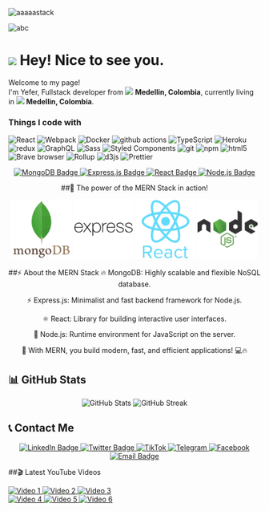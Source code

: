 ![aaaaastack](https://github.com/user-attachments/assets/d4748cbd-a836-4772-a2c0-ab7a959584c3)

![abc](https://github.com/user-attachments/assets/bdbd8f92-54b5-482e-94ce-91dbe7700fd9)


<h1><img src="https://emojis.slackmojis.com/emojis/images/1531849430/4246/blob-sunglasses.gif?1531849430" width="30"/> Hey! Nice to see you.</h1>


<p>Welcome to my page! </br> I'm Yefer, Fullstack developer from <img src="https://github.com/user-attachments/assets/31af02a5-ca29-40f0-8e8d-b52d0c2c95fd" width="13"/> <b>Medellin, Colombia</b>, currently living in <img src="https://github.com/user-attachments/assets/31af02a5-ca29-40f0-8e8d-b52d0c2c95fd" width="13"/> <b>Medellin, Colombia</b>. </p>
<h3>Things I code with</h3>
<p>
  <img alt="React" src="https://img.shields.io/badge/-React-45b8d8?style=flat-square&logo=react&logoColor=white" />
  <img alt="Webpack" src="https://img.shields.io/badge/-Webpack-8DD6F9?style=flat-square&logo=webpack&logoColor=white" /> 
  <img alt="Docker" src="https://img.shields.io/badge/-Docker-46a2f1?style=flat-square&logo=docker&logoColor=white" />
  <img alt="github actions" src="https://img.shields.io/badge/-Github_Actions-2088FF?style=flat-square&logo=github-actions&logoColor=white" />
  <img alt="TypeScript" src="https://img.shields.io/badge/-TypeScript-007ACC?style=flat-square&logo=typescript&logoColor=white" />
  <img alt="Heroku" src="https://img.shields.io/badge/-Heroku-430098?style=flat-square&logo=heroku&logoColor=white" />
  <img alt="redux" src="https://img.shields.io/badge/-Redux-764ABC?style=flat-square&logo=redux&logoColor=white" />
  <img alt="GraphQL" src="https://img.shields.io/badge/-GraphQL-E10098?style=flat-square&logo=graphql&logoColor=white" />
  <img alt="Sass" src="https://img.shields.io/badge/-Sass-CC6699?style=flat-square&logo=sass&logoColor=white" />
  <img alt="Styled Components" src="https://img.shields.io/badge/-Styled_Components-db7092?style=flat-square&logo=styled-components&logoColor=white" />
  <img alt="git" src="https://img.shields.io/badge/-Git-F05032?style=flat-square&logo=git&logoColor=white" />
  <img alt="npm" src="https://img.shields.io/badge/-NPM-CB3837?style=flat-square&logo=npm&logoColor=white" />
  <img alt="html5" src="https://img.shields.io/badge/-HTML5-E34F26?style=flat-square&logo=html5&logoColor=white" />
  <img alt="Brave browser" src="https://img.shields.io/badge/-Brave_Browser-FB542B?style=flat-square&logo=brave&logoColor=white" />
  <img alt="Rollup" src="https://img.shields.io/badge/-Rollup-EC4A3F?style=flat-square&logo=rollup.js&logoColor=white" />
  <img alt="d3js" src="https://img.shields.io/badge/-D3.js-F9A03C?style=flat-square&logo=d3.js&logoColor=white" />
  <img alt="Prettier" src="https://img.shields.io/badge/-Prettier-F7B93E?style=flat-square&logo=prettier&logoColor=white" />
</p>
<p align="center">
  <a href="https://www.mongodb.com/" target="_blank">
    <img src="https://img.shields.io/badge/MongoDB-4EA94B?style=for-the-badge&logo=mongodb&logoColor=white" alt="MongoDB Badge"/>
  </a>
  <a href="https://expressjs.com/" target="_blank">
    <img src="https://img.shields.io/badge/Express.js-000000?style=for-the-badge&logo=express&logoColor=white" alt="Express.js Badge"/>
  </a>
  <a href="https://react.dev/" target="_blank">
    <img src="https://img.shields.io/badge/React-61DAFB?style=for-the-badge&logo=react&logoColor=white" alt="React Badge"/>
  </a>
  <a href="https://nodejs.org/" target="_blank">
    <img src="https://img.shields.io/badge/Node.js-339933?style=for-the-badge&logo=nodedotjs&logoColor=white" alt="Node.js Badge"/>
  </a>
</p>
<center>
##🌟 The power of the MERN Stack in action!

<p align="center">
  <img src="https://raw.githubusercontent.com/devicons/devicon/master/icons/mongodb/mongodb-original-wordmark.svg" alt="MongoDB" width="120" height="120"/>
  <img src="https://raw.githubusercontent.com/devicons/devicon/master/icons/express/express-original-wordmark.svg" alt="Express.js" width="120" height="120"/>
  <img src="https://raw.githubusercontent.com/devicons/devicon/master/icons/react/react-original-wordmark.svg" alt="React" width="120" height="120"/>
  <img src="https://raw.githubusercontent.com/devicons/devicon/master/icons/nodejs/nodejs-original-wordmark.svg" alt="Node.js" width="120" height="120"/>
</p>

##⚡ About the MERN Stack
🔥 MongoDB: Highly scalable and flexible NoSQL database.

⚡ Express.js: Minimalist and fast backend framework for Node.js.

⚛️ React: Library for building interactive user interfaces.

🚀 Node.js: Runtime environment for JavaScript on the server.

🚀 With MERN, you build modern, fast, and efficient applications! 💻🔥
</center>

## 📊 GitHub Stats

<p align="center">
  <img src="https://github-readme-stats.vercel.app/api?username=sornersbooms&show_icons=true&theme=dark" alt="GitHub Stats"/>
  <img src="https://github-readme-streak-stats.herokuapp.com/?user=sornersbooms&theme=dark" alt="GitHub Streak"/>
</p>

## 📞 Contact Me

<p align="center">
  <a href="https://linkedin.com/in/yeferson-julian-mosquera-orozco" target="_blank">
    <img src="https://img.shields.io/badge/LinkedIn-0077B5?style=for-the-badge&logo=linkedin&logoColor=white" alt="LinkedIn Badge"/>
  </a>
  <a href="https://twitter.com/ProgramadorFiel" target="_blank">
    <img src="https://img.shields.io/badge/Twitter-1DA1F2?style=for-the-badge&logo=twitter&logoColor=white" alt="Twitter Badge"/>
  </a>
  <a href="https://www.tiktok.com/@programadorcristiano1" target="_blank">
    <img src="https://img.shields.io/badge/TikTok-000000?style=for-the-badge&logo=tiktok&logoColor=white" alt="TikTok"/>
  </a>
  <a href="https://t.me/programadormillonary" target="_blank">
    <img src="https://img.shields.io/badge/Telegram-26A5E4?style=for-the-badge&logo=telegram&logoColor=white" alt="Telegram"/>
  </a>
  <a href="https://facebook.com/profile.php?id=61556569053455" target="_blank">
    <img src="https://img.shields.io/badge/Facebook-1877F2?style=for-the-badge&logo=facebook&logoColor=white" alt="Facebook"/>
  </a>
  <a href="mailto:programadorblower@gmail.com" target="_blank">
    <img src="https://img.shields.io/badge/Email-D14836?style=for-the-badge&logo=gmail&logoColor=white" alt="Email Badge"/>
  </a>
</p>


##🎬 Latest YouTube Videos
<div class="carousel">
  <a href="https://www.youtube.com/watch?v=eOJr5wnxZBk" target="_blank">
    <img src="https://img.youtube.com/vi/eOJr5wnxZBk/0.jpg" width="200" alt="Video 1"/>
  </a>
  <a href="https://www.youtube.com/watch?v=m3Pcezsd0Yc" target="_blank">
    <img src="https://img.youtube.com/vi/m3Pcezsd0Yc/0.jpg" width="200" alt="Video 2"/>
  </a>
  <a href="https://www.youtube.com/watch?v=_nw-GDB-Rns" target="_blank">
    <img src="https://img.youtube.com/vi/_nw-GDB-Rns/0.jpg" width="200" alt="Video 3"/>
  </a>
</div>
<div class="carousel">
  <a href="https://www.youtube.com/watch?v=iF3fFQQesBA" target="_blank">
    <img src="https://img.youtube.com/vi/iF3fFQQesBA/0.jpg" width="200" alt="Video 4"/>
  </a>
  <a href="https://www.youtube.com/watch?v=0v_DlMl1_1g" target="_blank">
    <img src="https://img.youtube.com/vi/0v_DlMl1_1g/0.jpg" width="200" alt="Video 5"/>
  </a>
  <a href="https://www.youtube.com/watch?v=IHQW_Rm_b4Y" target="_blank">
    <img src="https://img.youtube.com/vi/IHQW_Rm_b4Y/0.jpg" width="200" alt="Video 6"/>
  </a>
</div>
